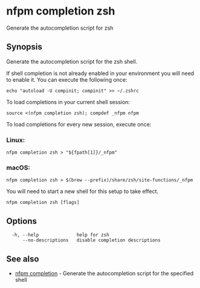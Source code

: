 # nfpm completion zsh

Generate the autocompletion script for zsh

## Synopsis

Generate the autocompletion script for the zsh shell.

If shell completion is not already enabled in your environment you will need
to enable it.  You can execute the following once:

	echo "autoload -U compinit; compinit" >> ~/.zshrc

To load completions in your current shell session:

	source <(nfpm completion zsh); compdef _nfpm nfpm

To load completions for every new session, execute once:

### Linux:

	nfpm completion zsh > "${fpath[1]}/_nfpm"

### macOS:

	nfpm completion zsh > $(brew --prefix)/share/zsh/site-functions/_nfpm

You will need to start a new shell for this setup to take effect.


```
nfpm completion zsh [flags]
```

## Options

```
  -h, --help              help for zsh
      --no-descriptions   disable completion descriptions
```

## See also

* [nfpm completion](/cmd/nfpm_completion/)	 - Generate the autocompletion script for the specified shell

